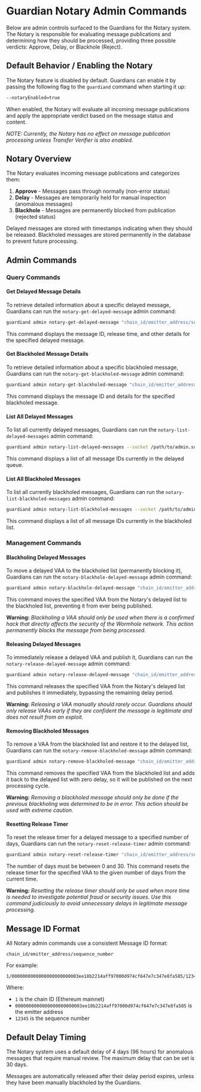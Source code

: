 # Guardian Notary Admin Commands

Below are admin controls surfaced to the Guardians for the Notary system. The Notary is responsible for evaluating message publications and determining how they should be processed, providing three possible verdicts: Approve, Delay, or Blackhole (Reject).

## Default Behavior / Enabling the Notary

The Notary feature is disabled by default. Guardians can enable it by passing the following flag to the `guardiand` command when starting it up:

```bash
--notaryEnabled=true
```

When enabled, the Notary will evaluate all incoming message publications and apply the appropriate verdict based on the message status and content.

_NOTE: Currently, the Notary has no effect on message publication processing unless Transfer Verifier is also enabled._

## Notary Overview

The Notary evaluates incoming message publications and categorizes them:

1. **Approve** - Messages pass through normally (non-error status)
2. **Delay** - Messages are temporarily held for manual inspection (anomalous messages)  
3. **Blackhole** - Messages are permanently blocked from publication (rejected status)

Delayed messages are stored with timestamps indicating when they should be released. Blackholed messages are stored permanently in the database to prevent future processing.

## Admin Commands

### Query Commands

#### Get Delayed Message Details

To retrieve detailed information about a specific delayed message, Guardians can run the `notary-get-delayed-message` admin command:

```bash
guardiand admin notary-get-delayed-message "chain_id/emitter_address/sequence_number" --socket /path/to/admin.sock
```

This command displays the message ID, release time, and other details for the specified delayed message.

#### Get Blackholed Message Details

To retrieve detailed information about a specific blackholed message, Guardians can run the `notary-get-blackholed-message` admin command:

```bash
guardiand admin notary-get-blackholed-message "chain_id/emitter_address/sequence_number" --socket /path/to/admin.sock
```

This command displays the message ID and details for the specified blackholed message.

#### List All Delayed Messages

To list all currently delayed messages, Guardians can run the `notary-list-delayed-messages` admin command:

```bash
guardiand admin notary-list-delayed-messages --socket /path/to/admin.sock
```

This command displays a list of all message IDs currently in the delayed queue.

#### List All Blackholed Messages

To list all currently blackholed messages, Guardians can run the `notary-list-blackholed-messages` admin command:

```bash
guardiand admin notary-list-blackholed-messages --socket /path/to/admin.sock
```

This command displays a list of all message IDs currently in the blackholed list.

### Management Commands

#### Blackholing Delayed Messages

To move a delayed VAA to the blackholed list (permanently blocking it), Guardians can run the `notary-blackhole-delayed-message` admin command:

```bash
guardiand admin notary-blackhole-delayed-message "chain_id/emitter_address/sequence_number" --socket /path/to/admin.sock
```

This command moves the specified VAA from the Notary's delayed list to the blackholed list, preventing it from ever being published.

**Warning:** *Blackholing a VAA should only be used when there is a confirmed hack that directly affects the security of the Wormhole network. This action permanently blocks the message from being processed.*

#### Releasing Delayed Messages

To immediately release a delayed VAA and publish it, Guardians can run the `notary-release-delayed-message` admin command:

```bash
guardiand admin notary-release-delayed-message "chain_id/emitter_address/sequence_number" --socket /path/to/admin.sock
```

This command releases the specified VAA from the Notary's delayed list and publishes it immediately, bypassing the remaining delay period.

**Warning:** *Releasing a VAA manually should rarely occur. Guardians should only release VAAs early if they are confident the message is legitimate and does not result from an exploit.*

#### Removing Blackholed Messages

To remove a VAA from the blackholed list and restore it to the delayed list, Guardians can run the `notary-remove-blackholed-message` admin command:

```bash
guardiand admin notary-remove-blackholed-message "chain_id/emitter_address/sequence_number" --socket /path/to/admin.sock
```

This command removes the specified VAA from the blackholed list and adds it back to the delayed list with zero delay, so it will be published on the next processing cycle.

**Warning:** *Removing a blackholed message should only be done if the previous blackholing was determined to be in error. This action should be used with extreme caution.*

#### Resetting Release Timer

To reset the release timer for a delayed message to a specified number of days, Guardians can run the `notary-reset-release-timer` admin command:

```bash
guardiand admin notary-reset-release-timer "chain_id/emitter_address/sequence_number" "number_of_days" --socket /path/to/admin.sock
```

The number of days must be between 0 and 30. This command resets the release timer for the specified VAA to the given number of days from the current time.

**Warning:** *Resetting the release timer should only be used when more time is needed to investigate potential fraud or security issues. Use this command judiciously to avoid unnecessary delays in legitimate message processing.*



## Message ID Format

All Notary admin commands use a consistent Message ID format:

```
chain_id/emitter_address/sequence_number
```

For example:
```
1/0000000000000000000000003ee18b2214aff97000d974cf647e7c347e8fa585/12345
```

Where:
- `1` is the chain ID (Ethereum mainnet)
- `0000000000000000000000003ee18b2214aff97000d974cf647e7c347e8fa585` is the emitter address  
- `12345` is the sequence number

## Default Delay Timing

The Notary system uses a default delay of 4 days (96 hours) for anomalous messages that require manual review. The maximum delay that can be set is 30 days.

Messages are automatically released after their delay period expires, unless they have been manually blackholed by the Guardians.
